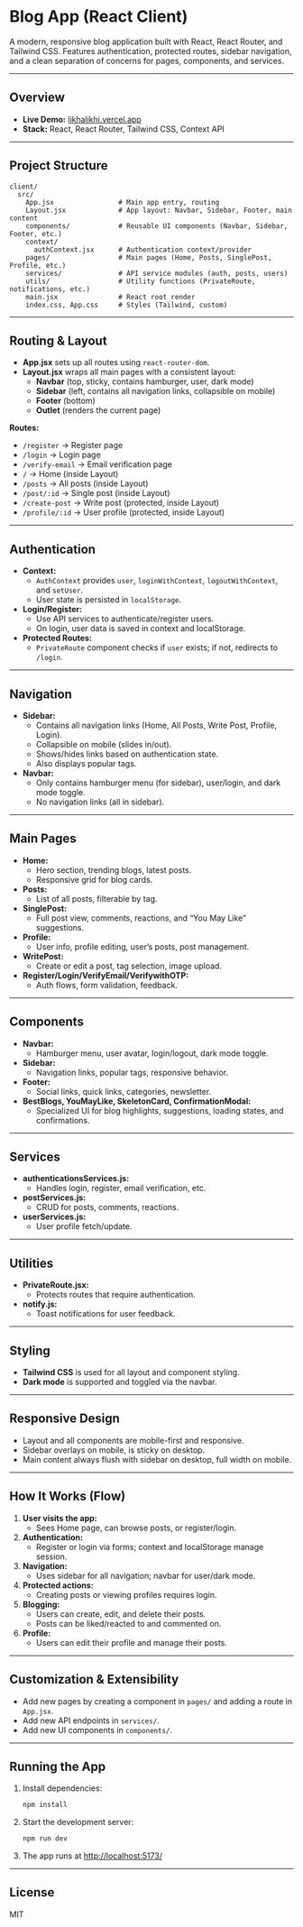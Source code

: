 # Blog App (React Client)

A modern, responsive blog application built with React, React Router, and Tailwind CSS. Features authentication, protected routes, sidebar navigation, and a clean separation of concerns for pages, components, and services.

---

## Overview

- **Live Demo:** [likhalikhi.vercel.app](https://likhalikhi.vercel.app)
- **Stack:** React, React Router, Tailwind CSS, Context API

---

## Project Structure

```
client/
  src/
    App.jsx                # Main app entry, routing
    Layout.jsx             # App layout: Navbar, Sidebar, Footer, main content
    components/            # Reusable UI components (Navbar, Sidebar, Footer, etc.)
    context/
      authContext.jsx      # Authentication context/provider
    pages/                 # Main pages (Home, Posts, SinglePost, Profile, etc.)
    services/              # API service modules (auth, posts, users)
    utils/                 # Utility functions (PrivateRoute, notifications, etc.)
    main.jsx               # React root render
    index.css, App.css     # Styles (Tailwind, custom)
```

---

## Routing & Layout

- **App.jsx** sets up all routes using `react-router-dom`.
- **Layout.jsx** wraps all main pages with a consistent layout:
  - **Navbar** (top, sticky, contains hamburger, user, dark mode)
  - **Sidebar** (left, contains all navigation links, collapsible on mobile)
  - **Footer** (bottom)
  - **Outlet** (renders the current page)

**Routes:**

- `/register` → Register page
- `/login` → Login page
- `/verify-email` → Email verification page
- `/` → Home (inside Layout)
- `/posts` → All posts (inside Layout)
- `/post/:id` → Single post (inside Layout)
- `/create-post` → Write post (protected, inside Layout)
- `/profile/:id` → User profile (protected, inside Layout)

---

## Authentication

- **Context:**
  - `AuthContext` provides `user`, `loginWithContext`, `logoutWithContext`, and `setUser`.
  - User state is persisted in `localStorage`.
- **Login/Register:**
  - Use API services to authenticate/register users.
  - On login, user data is saved in context and localStorage.
- **Protected Routes:**
  - `PrivateRoute` component checks if `user` exists; if not, redirects to `/login`.

---

## Navigation

- **Sidebar:**
  - Contains all navigation links (Home, All Posts, Write Post, Profile, Login).
  - Collapsible on mobile (slides in/out).
  - Shows/hides links based on authentication state.
  - Also displays popular tags.
- **Navbar:**
  - Only contains hamburger menu (for sidebar), user/login, and dark mode toggle.
  - No navigation links (all in sidebar).

---

## Main Pages

- **Home:**
  - Hero section, trending blogs, latest posts.
  - Responsive grid for blog cards.
- **Posts:**
  - List of all posts, filterable by tag.
- **SinglePost:**
  - Full post view, comments, reactions, and “You May Like” suggestions.
- **Profile:**
  - User info, profile editing, user’s posts, post management.
- **WritePost:**
  - Create or edit a post, tag selection, image upload.
- **Register/Login/VerifyEmail/VerifywithOTP:**
  - Auth flows, form validation, feedback.

---

## Components

- **Navbar:**
  - Hamburger menu, user avatar, login/logout, dark mode toggle.
- **Sidebar:**
  - Navigation links, popular tags, responsive behavior.
- **Footer:**
  - Social links, quick links, categories, newsletter.
- **BestBlogs, YouMayLike, SkeletonCard, ConfirmationModal:**
  - Specialized UI for blog highlights, suggestions, loading states, and confirmations.

---

## Services

- **authenticationsServices.js:**
  - Handles login, register, email verification, etc.
- **postServices.js:**
  - CRUD for posts, comments, reactions.
- **userServices.js:**
  - User profile fetch/update.

---

## Utilities

- **PrivateRoute.jsx:**
  - Protects routes that require authentication.
- **notify.js:**
  - Toast notifications for user feedback.

---

## Styling

- **Tailwind CSS** is used for all layout and component styling.
- **Dark mode** is supported and toggled via the navbar.

---

## Responsive Design

- Layout and all components are mobile-first and responsive.
- Sidebar overlays on mobile, is sticky on desktop.
- Main content always flush with sidebar on desktop, full width on mobile.

---

## How It Works (Flow)

1. **User visits the app:**
   - Sees Home page, can browse posts, or register/login.
2. **Authentication:**
   - Register or login via forms; context and localStorage manage session.
3. **Navigation:**
   - Uses sidebar for all navigation; navbar for user/dark mode.
4. **Protected actions:**
   - Creating posts or viewing profiles requires login.
5. **Blogging:**
   - Users can create, edit, and delete their posts.
   - Posts can be liked/reacted to and commented on.
6. **Profile:**
   - Users can edit their profile and manage their posts.

---

## Customization & Extensibility

- Add new pages by creating a component in `pages/` and adding a route in `App.jsx`.
- Add new API endpoints in `services/`.
- Add new UI components in `components/`.

---

## Running the App

1. Install dependencies:
   ```bash
   npm install
   ```
2. Start the development server:
   ```bash
   npm run dev
   ```
3. The app runs at [http://localhost:5173/](http://localhost:5173/)

---

## License

MIT
